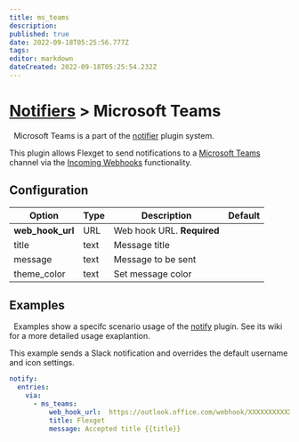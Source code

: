 ```yaml
---
title: ms_teams
description: 
published: true
date: 2022-09-18T05:25:56.777Z
tags: 
editor: markdown
dateCreated: 2022-09-18T05:25:54.232Z
---
```


# [Notifiers](/Plugins/Notifiers) > Microsoft Teams
<div class="alert alert-success" role="info">
  
  <span class="glyphicon glyphicon glyphicon-cog"></span>
  &nbsp; Microsoft Teams is a part of the [notifier](/Plugins/Notifiers) plugin system.
</div>

This plugin allows Flexget to send notifications to a [Microsoft Teams](https://products.office.com/en-us/microsoft-teams/group-chat-software) channel via the [Incoming Webhooks](https://msdn.microsoft.com/en-us/microsoft-teams/connectors) functionality.

## Configuration

| Option |Type|  Description | Default |
| --- | ---| --- |---|
|**web_hook_url**|URL|Web hook URL. **Required**
|title|text|Message title
|message|text|Message to be sent
|theme_color|text|Set message color



## Examples
<div class="alert alert-warning" role="info">
  
  <span class="glyphicon glyphicon glyphicon-cog"></span>
  &nbsp; Examples show a specifc scenario usage of the [notify](/Plugins/notify) plugin. See its wiki for a more detailed usage exaplantion.
</div>

This example sends a Slack notification and overrides the default username and icon settings.

```yaml
notify:
  entries:
    via:
      - ms_teams:
          web_hook_url:  https://outlook.office.com/webhook/XXXXXXXXXXXXXXXXXZZZZZZZZZZZZZ
          title: Flexget
          message: Accepted title {{title}}
```